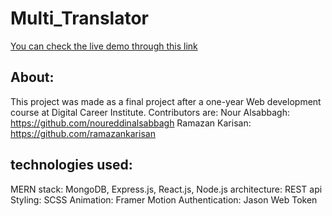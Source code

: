 # Multi_Translator

[You can check the live demo through this link ](https://multi-translator.herokuapp.com/login)

## About:
This project was made as a final project after a one-year Web development course at Digital Career Institute.
Contributors are:
Nour Alsabbagh: https://github.com/noureddinalsabbagh
Ramazan Karisan: https://github.com/ramazankarisan

## technologies used:
MERN stack: MongoDB, Express.js, React.js, Node.js
architecture: REST api
Styling: SCSS
Animation: Framer Motion
Authentication: Jason Web Token
